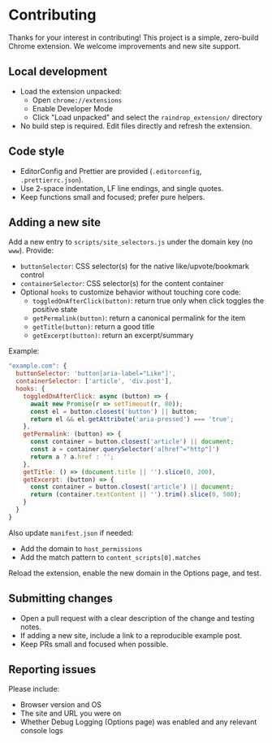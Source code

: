 # Contributing

Thanks for your interest in contributing! This project is a simple, zero-build Chrome extension. We welcome improvements and new site support.

## Local development

- Load the extension unpacked:
  - Open `chrome://extensions`
  - Enable Developer Mode
  - Click "Load unpacked" and select the `raindrop_extension/` directory
- No build step is required. Edit files directly and refresh the extension.

## Code style

- EditorConfig and Prettier are provided (`.editorconfig`, `.prettierrc.json`).
- Use 2-space indentation, LF line endings, and single quotes.
- Keep functions small and focused; prefer pure helpers.

## Adding a new site

Add a new entry to `scripts/site_selectors.js` under the domain key (no `www`). Provide:

- `buttonSelector`: CSS selector(s) for the native like/upvote/bookmark control
- `containerSelector`: CSS selector(s) for the content container
- Optional `hooks` to customize behavior without touching core code:
  - `toggledOnAfterClick(button)`: return true only when click toggles the positive state
  - `getPermalink(button)`: return a canonical permalink for the item
  - `getTitle(button)`: return a good title
  - `getExcerpt(button)`: return an excerpt/summary

Example:

```js
"example.com": {
  buttonSelector: 'button[aria-label="Like"]',
  containerSelector: ['article', 'div.post'],
  hooks: {
    toggledOnAfterClick: async (button) => {
      await new Promise(r => setTimeout(r, 80));
      const el = button.closest('button') || button;
      return el && el.getAttribute('aria-pressed') === 'true';
    },
    getPermalink: (button) => {
      const container = button.closest('article') || document;
      const a = container.querySelector('a[href^="http"]')
      return a ? a.href : '';
    },
    getTitle: () => (document.title || '').slice(0, 200),
    getExcerpt: (button) => {
      const container = button.closest('article') || document;
      return (container.textContent || '').trim().slice(0, 500);
    }
  }
}
```

Also update `manifest.json` if needed:

- Add the domain to `host_permissions`
- Add the match pattern to `content_scripts[0].matches`

Reload the extension, enable the new domain in the Options page, and test.

## Submitting changes

- Open a pull request with a clear description of the change and testing notes.
- If adding a new site, include a link to a reproducible example post.
- Keep PRs small and focused when possible.

## Reporting issues

Please include:

- Browser version and OS
- The site and URL you were on
- Whether Debug Logging (Options page) was enabled and any relevant console logs

